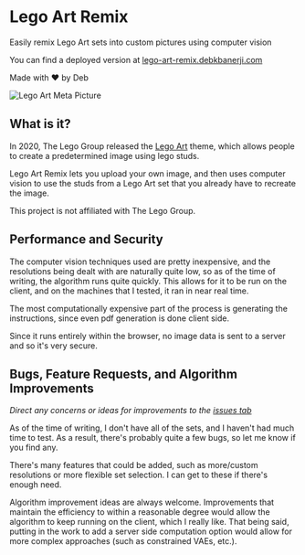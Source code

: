 # Lego Art Remix
Easily remix Lego Art sets into custom pictures using computer vision

You can find a deployed version at [lego-art-remix.debkbanerji.com](https://lego-art-remix.debkbanerji.com/)

Made with ♥ by Deb

![Lego Art Meta Picture](https://raw.githubusercontent.com/debkbanerji/lego-art-remix/master/app/favicon.png)

## What is it?
In 2020, The Lego Group released the [Lego Art](https://www.lego.com/en-us/campaigns/art) theme, which allows people to create a predetermined image using lego studs.

Lego Art Remix lets you upload your own image, and then uses computer vision to use the studs from a Lego Art set that you already have to recreate the image.

This project is not affiliated with The Lego Group.

## Performance and Security
The computer vision techniques used are pretty inexpensive, and the resolutions being dealt with are naturally quite low, so as of the time of writing, the algorithm runs quite quickly. This allows for it to be run on the client, and on the machines that I tested, it ran in near real time.

The most computationally expensive part of the process is generating the instructions, since even pdf generation is done client side.

Since it runs entirely within the browser, no image data is sent to a server and so it's very secure.

## Bugs, Feature Requests, and Algorithm Improvements
*Direct any concerns or ideas for improvements to the [issues tab](https://github.com/debkbanerji/lego-art-remix/issues)*

As of the time of writing, I don't have all of the sets, and I haven't had much time to test. As a result, there's probably quite a few bugs, so let me know if you find any.

There's many features that could be added, such as more/custom resolutions or more flexible set selection. I can get to these if there's enough need.

Algorithm improvement ideas are always welcome. Improvements that maintain the efficiency to within a reasonable degree would allow the algorithm to keep running on the client, which I really like. That being said, putting in the work to add a server side computation option would allow for more complex approaches (such as constrained VAEs, etc.).
            
